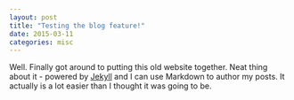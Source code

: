 ```yaml
---
layout: post
title: "Testing the blog feature!"
date: 2015-03-11
categories: misc
---
```


Well. Finally got around to putting this old website together. Neat thing about it - powered by [Jekyll](http://jekyllrb.com) and I can use Markdown to author my posts. It actually is a lot easier than I thought it was going to be.
